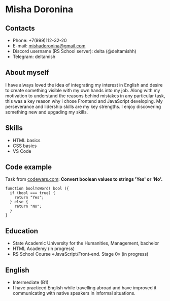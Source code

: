# []()
# Misha Doronina
## Contacts
* Phone: +7(999)112-32-20
* E-mail: mishadoronina@gmail.com
* Discord username  (RS School server): delta (@deltamishh)
* Telegram: deltamish
## About myself
I have always loved the idea of integrating my interest in English and desire to create something visible with my own hands into my job. Along with my motivation to understand the reasons behind mistakes in any particular task, this was a key reason why i chose Frontend and JavaScript developing.
My perseverance and lidership skills are my key strengths. I enjoy discovering something new and upgading my skills.
## Skills
* HTML basics
* CSS basics
* VS Code
## Code example
Task from [codewars.com](https://www.codewars.com/): 
__Convert boolean values to strings 'Yes' or 'No'.__
```
function boolToWord( bool ){
  if (bool === true) {
    return "Yes";
  } else {
    return "No";
  }
}
```
## Education
* State Academic University for the Humanities, Management, bachelor
* HTML Academy (in progress)
* RS School Course «JavaScript/Front-end. Stage 0» (in progress)
## English
* Intermediate (B1)
* I have practiced English while travelling abroad and have improved it communicating with native speakers in informal situations.